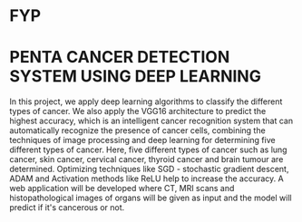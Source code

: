 # FYP
# PENTA CANCER DETECTION SYSTEM USING DEEP LEARNING

In this project, we apply deep learning algorithms to classify the different types of cancer. 
We also apply the VGG16 architecture to predict the highest accuracy, which is an intelligent cancer recognition system that can automatically recognize the presence of cancer cells, combining the techniques of image processing and deep learning for determining five different types of cancer. 
Here, five different types of cancer such as lung cancer, skin cancer, cervical cancer, thyroid cancer and brain tumour are determined. 
Optimizing techniques like SGD - stochastic gradient descent, ADAM  and Activation methods like ReLU help to increase the accuracy. 
A web application will be developed where CT, MRI scans and histopathological images of organs will be given as input and the model will predict if it's cancerous or not.
